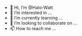 - 👋 Hi, I’m @Halo-Watt
- 👀 I’m interested in ...
- 🌱 I’m currently learning ...
- 💞️ I’m looking to collaborate on ...
- 📫 How to reach me ...

<!---
Halo-Watt/Halo-Watt is a ✨ special ✨ repository because its `README.md` (this file) appears on your GitHub profile.
You can click the Preview link to take a look at your changes.
--->
